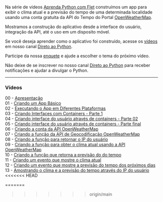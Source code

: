 Na série de vídeos [Aprenda Python com Flet](https://www.youtube.com/watch?v=QMwk-yx00XY&list=PLi6TNT5J8PtXotYJBLypBTWoTW7OsXFP4) construímos um app para exibir o clima atual e a previsão do tempo de uma determinada localidade usando uma conta gratuita da API do Tempo do Portal [OpenWeatherMap](https://openweathermap.org/).

Mostramos a construção do aplicativo desde a interface do usuário, integração da API, até o uso em um disposito móvel.

Se você deseja aprender como o aplicativo foi construído, acesse os [vídeos](https://www.youtube.com/watch?v=QMwk-yx00XY&list=PLi6TNT5J8PtXotYJBLypBTWoTW7OsXFP4) em nosso canal [Direto ao Python](https://www.youtube.com/@diretopython).

Participe da nossa [enquete](http://youtube.com/post/UgkxtwZ_0F_t1QukXbsoQRxhrXN3zQ-vlF-t?si=lYa1LM73o9PvCqX-) e ajude a escolher o tema do próximo vídeo.

Não deixe de se inscrever no nosso canal [Direto ao Python](https://www.youtube.com/@diretopython) para receber notificações e ajudar a divulgar o Python.

---

### Vídeos 
00 - [Apresentação](https://www.youtube.com/watch?v=QMwk-yx00XY&list=PLi6TNT5J8PtXotYJBLypBTWoTW7OsXFP4&index=1)<br>
01 - [Criando um App Básico](https://www.youtube.com/watch?v=3OMuq9hbf0s&list=PLi6TNT5J8PtXotYJBLypBTWoTW7OsXFP4&index=2)<br>
02 - [Executando o App em Diferentes Plataformas](https://www.youtube.com/watch?v=4a26wFi6kDw&list=PLi6TNT5J8PtXotYJBLypBTWoTW7OsXFP4&index=3)<br>
03 - [Criando Interfaces com Containers - Parte 1](https://www.youtube.com/watch?v=-hz53YXZMbE&list=PLi6TNT5J8PtXotYJBLypBTWoTW7OsXFP4&index=6)<br>
04 - [Criando interface do usuário através de containers - Parte 02](https://www.youtube.com/watch?v=yOubLxkmFH4&list=PLi6TNT5J8PtXotYJBLypBTWoTW7OsXFP4)<br> 
05 - [Criando interface do usuário através de containers - Parte final](https://www.youtube.com/watch?v=M-tMgS_YR_Y&list=PLi6TNT5J8PtXotYJBLypBTWoTW7OsXFP4)<br> 
06 - [Criando a conta da API OpenWeatherMap](https://www.youtube.com/watch?v=GLqCFhPm-gU&list=PLi6TNT5J8PtXotYJBLypBTWoTW7OsXFP4)<br> 
07 - [Criando a função da API de Geocodificação OpenWeatherMap](https://www.youtube.com/watch?v=CbACEn252Fs&list=PLi6TNT5J8PtXotYJBLypBTWoTW7OsXFP4)<br> 
08 - [Criando a função para retornar o IP do usuário](https://www.youtube.com/watch?v=EmkB5bZFWNY&list=PLi6TNT5J8PtXotYJBLypBTWoTW7OsXFP4)<br> 
09 - [Criando a função para obter o clima atual usando a API OpenWeatherMap](https://www.youtube.com/watch?v=tKFeLXq_IzQ&list=PLi6TNT5J8PtXotYJBLypBTWoTW7OsXFP4)<br> 
10 - [Criando a função que retorna a previsão do do tempo](https://www.youtube.com/watch?v=3CWzf50UjQ0&list=PLi6TNT5J8PtXotYJBLypBTWoTW7OsXFP4)<br> 
11 - [Criando um evento que mostre o clima atual](https://www.youtube.com/watch?v=ZP2nXf1Ujtc&list=PLi6TNT5J8PtXotYJBLypBTWoTW7OsXFP4)<br> 
12 - [Criando um evento que mostre a previsão do tempo dos próximos dias](https://www.youtube.com/watch?v=pD1b6IUotBY&list=PLi6TNT5J8PtXotYJBLypBTWoTW7OsXFP4)<br> 
13 - [Amostrando o clima e a previsão do tempo através do IP do usuário](https://www.youtube.com/watch?v=YOHrXbio2yQ&list=PLi6TNT5J8PtXotYJBLypBTWoTW7OsXFP4)<br> 
<<<<<<< HEAD



=======
>>>>>>> origin/main
